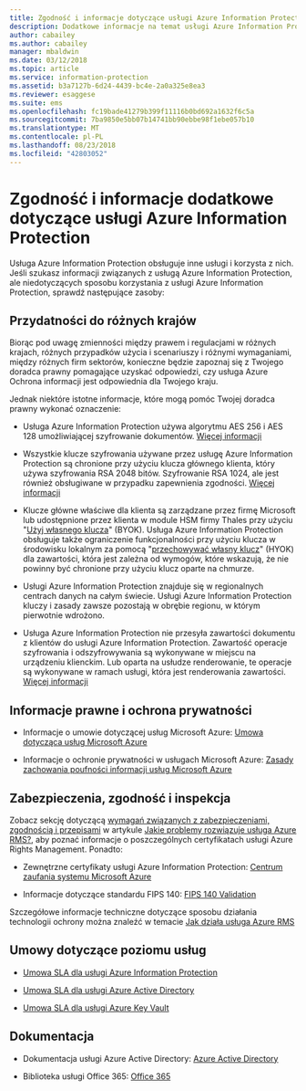 ```yaml
---
title: Zgodność i informacje dotyczące usługi Azure Information Protection
description: Dodatkowe informacje na temat usługi Azure Information Protection dotyczące na przykład kwestii prawnych, zgodności i umów SLA.
author: cabailey
ms.author: cabailey
manager: mbaldwin
ms.date: 03/12/2018
ms.topic: article
ms.service: information-protection
ms.assetid: b3a7127b-6d24-4439-bc4e-2a0a325e8ea3
ms.reviewer: esaggese
ms.suite: ems
ms.openlocfilehash: fc19bade41279b399f11116b0bd692a1632f6c5a
ms.sourcegitcommit: 7ba9850e5bb07b14741bb90ebbe98f1ebe057b10
ms.translationtype: MT
ms.contentlocale: pl-PL
ms.lasthandoff: 08/23/2018
ms.locfileid: "42803052"
---
```

# <a name="compliance-and-supporting-information-for-azure-information-protection"></a>Zgodność i informacje dodatkowe dotyczące usługi Azure Information Protection

Usługa Azure Information Protection obsługuje inne usługi i korzysta z nich. Jeśli szukasz informacji związanych z usługą Azure Information Protection, ale niedotyczących sposobu korzystania z usługi Azure Information Protection, sprawdź następujące zasoby:

## <a name="suitability-for-different-countries"></a>Przydatności do różnych krajów

Biorąc pod uwagę zmienności między prawem i regulacjami w różnych krajach, różnych przypadków użycia i scenariuszy i różnymi wymaganiami, między różnych firm sektorów, konieczne będzie zapoznaj się z Twojego doradca prawny pomagające uzyskać odpowiedzi, czy usługa Azure Ochrona informacji jest odpowiednia dla Twojego kraju.

Jednak niektóre istotne informacje, które mogą pomóc Twojej doradca prawny wykonać oznaczenie:

- Usługa Azure Information Protection używa algorytmu AES 256 i AES 128 umożliwiającej szyfrowanie dokumentów. [Więcej informacji](./how-does-it-work.md#cryptographic-controls-used-by-azure-rms-algorithms-and-key-lengths)

- Wszystkie klucze szyfrowania używane przez usługę Azure Information Protection są chronione przy użyciu klucza głównego klienta, który używa szyfrowania RSA 2048 bitów. Szyfrowanie RSA 1024, ale jest również obsługiwane w przypadku zapewnienia zgodności. [Więcej informacji](./how-does-it-work.md#cryptographic-controls-used-by-azure-rms-algorithms-and-key-lengths)

- Klucze główne właściwe dla klienta są zarządzane przez firmę Microsoft lub udostępnione przez klienta w module HSM firmy Thales przy użyciu "[Użyj własnego klucza](plan-implement-tenant-key.md)" (BYOK). Usługa Azure Information Protection obsługuje także ograniczenie funkcjonalności przy użyciu klucza w środowisku lokalnym za pomocą "[przechowywać własny klucz](configure-adrms-restrictions.md)" (HYOK) dla zawartości, która jest zależna od wymogów, które wskazują, że nie powinny być chronione przy użyciu klucz oparte na chmurze.

- Usługi Azure Information Protection znajduje się w regionalnych centrach danych na całym świecie. Usługi Azure Information Protection kluczy i zasady zawsze pozostają w obrębie regionu, w którym pierwotnie wdrożono.
 
- Usługa Azure Information Protection nie przesyła zawartości dokumentu z klientów do usługi Azure Information Protection. Zawartość operacje szyfrowania i odszyfrowywania są wykonywane w miejscu na urządzeniu klienckim. Lub oparta na usłudze renderowanie, te operacje są wykonywane w ramach usługi, która jest renderowania zawartości. [Więcej informacji](./how-does-it-work.md)

## <a name="legal-and-privacy"></a>Informacje prawne i ochrona prywatności

- Informacje o umowie dotyczącej usług Microsoft Azure: [Umowa dotycząca usług Microsoft Azure](http://azure.microsoft.com/support/legal/subscription-agreement/)

- Informacje o ochronie prywatności w usługach Microsoft Azure: [Zasady zachowania poufności informacji usług Microsoft Azure](http://azure.microsoft.com/support/legal/privacy-statement/)

## <a name="security-compliance-and-auditing"></a>Zabezpieczenia, zgodność i inspekcja

Zobacz sekcję dotyczącą [wymagań związanych z zabezpieczeniami, zgodnością i przepisami](./azure-rms-problems-it-solves.md#security-compliance-and-regulatory-requirements) w artykule [Jakie problemy rozwiązuje usługa Azure RMS?](./azure-rms-problems-it-solves.md), aby poznać informacje o poszczególnych certyfikatach usługi Azure Rights Management. Ponadto:

- Zewnętrzne certyfikaty usługi Azure Information Protection: [Centrum zaufania systemu Microsoft Azure](http://azure.microsoft.com/support/trust-center/)

- Informacje dotyczące standardu FIPS 140: [FIPS 140 Validation](https://technet.microsoft.com/library/security/cc750357.aspx)

Szczegółowe informacje techniczne dotyczące sposobu działania technologii ochrony można znaleźć w temacie [Jak działa usługa Azure RMS](./how-does-it-work.md) 

## <a name="service-level-agreements"></a>Umowy dotyczące poziomu usług

- [Umowa SLA dla usługi Azure Information Protection](https://azure.microsoft.com/support/legal/sla/information-protection/v1_0/)

- [Umowa SLA dla usługi Azure Active Directory](https://azure.microsoft.com/support/legal/sla/active-directory/v1_0/)

- [Umowa SLA dla usługi Azure Key Vault](https://azure.microsoft.com/support/legal/sla/key-vault/v1_0/)

## <a name="documentation"></a>Dokumentacja

- Dokumentacja usługi Azure Active Directory: [Azure Active Directory](/active-directory/)

- Biblioteka usługi Office 365: [Office 365](http://technet.microsoft.com/library/dn127064%28v=office.14%29.aspx)

